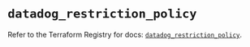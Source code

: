 # `datadog_restriction_policy`

Refer to the Terraform Registry for docs: [`datadog_restriction_policy`](https://registry.terraform.io/providers/datadog/datadog/3.65.0/docs/resources/restriction_policy).
